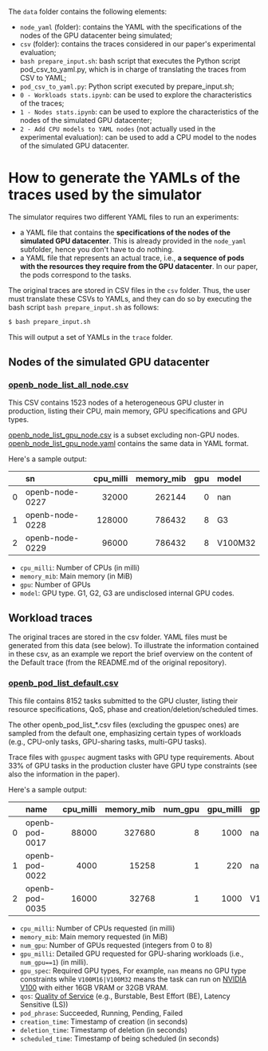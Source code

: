 The ```data``` folder contains the following elements:

- ```node_yaml``` (folder): contains the YAML with the specifications of the nodes of the GPU datacenter being simulated;
- ```csv``` (folder): contains the traces considered in our paper's experimental evaluation;
- ```bash prepare_input.sh```: bash script that executes the Python script pod_csv_to_yaml.py, which is in charge of translating the traces from CSV to YAML;
- ```pod_csv_to_yaml.py```: Python script executed by prepare_input.sh;
- ```0 - Workloads stats.ipynb```: can be used to explore the characteristics of the traces;
- ```1 - Nodes stats.ipynb```: can be used to explore the characteristics of the nodes of the simulated GPU datacenter;
- ```2 - Add CPU models to YAML nodes``` (not actually used in the experimental evaluation): can be used to add a CPU model to the nodes of the simulated GPU datacenter.


# How to generate the YAMLs of the traces used by the simulator

The simulator requires two different YAML files to run an experiments:

- a YAML file that contains the **specifications of the nodes of the simulated GPU datacenter**. This is already provided in the ```node_yaml``` subfolder, hence you don't have to do nothing.
- a YAML file that represents an actual trace, i.e., **a sequence of pods with the resources they require from the GPU datacenter**. In our paper, the pods correspond to the tasks.

The original traces are stored in CSV files in the ```csv``` folder. Thus, the user must translate these CSVs to YAMLs, and they can do so by executing the bash script ```bash prepare_input.sh``` as follows:

```bash
$ bash prepare_input.sh
```

This will output a set of YAMLs in the ```trace``` folder.


## Nodes of the simulated GPU datacenter

### [openb_node_list_all_node.csv](./csv/openb_node_list_all_node.csv)

This CSV contains 1523 nodes of a heterogeneous GPU cluster in production, listing their CPU, main memory, GPU specifications and GPU types.

[openb_node_list_gpu_node.csv](./csv/openb_node_list_gpu_node.csv) is a subset excluding non-GPU nodes. [openb_node_list_gpu_node.yaml](./node_yaml/openb_node_list_gpu_node.yaml) contains the same data in YAML format.

Here's a sample output:

|    | sn              |   cpu_milli |   memory_mib |   gpu | model   |
|---:|:----------------|------------:|-------------:|------:|:--------|
|  0 | openb-node-0227 |       32000 |       262144 |     0 | nan     |
|  1 | openb-node-0228 |      128000 |       786432 |     8 | G3      |
|  2 | openb-node-0229 |       96000 |       786432 |     8 | V100M32 |

- `cpu_milli`: Number of CPUs (in milli)
- `memory_mib`: Main memory (in MiB)
- `gpu`: Number of GPUs
- `model`: GPU type. G1, G2, G3 are undisclosed internal GPU codes.


## Workload traces

The original traces are stored in the csv folder. YAML files must be generated from this data (see below). To illustrate the information contained in these csv, as an example
we report the brief overview on the content of the Default trace (from the README.md of the original repository).

### [openb_pod_list_default.csv](./csv/openb_pod_list_default.csv)

This file contains 8152 tasks submitted to the GPU cluster, listing their resource specifications, QoS, phase and creation/deletion/scheduled times. 

The other openb_pod_list_*.csv files (excluding the gpuspec ones) are sampled from the default one, emphasizing certain types of workloads (e.g., CPU-only tasks, GPU-sharing tasks, multi-GPU tasks).

Trace files with `gpuspec` augment tasks with GPU type requirements. About 33% of GPU tasks in the production cluster have GPU type constraints (see also the information in the paper).

Here's a sample output:

|    | name           |   cpu_milli |   memory_mib |   num_gpu |   gpu_milli | gpu_spec        | qos       | pod_phase   |   creation_time |   deletion_time |   scheduled_time |
|---:|:---------------|------------:|-------------:|----------:|------------:|:----------------|:----------|:------------|----------------:|----------------:|-----------------:|
|  0 | openb-pod-0017 |       88000 |       327680 |         8 |        1000 | nan             | Burstable | Succeeded   |         9437497 |        10769854 |          9437497 |
|  1 | openb-pod-0022 |        4000 |        15258 |         1 |         220 | nan             | BE        | Running     |         9679175 |         9973826 |          9679175 |
|  2 | openb-pod-0035 |       16000 |        32768 |         1 |        1000 | V100M16\|V100M32 | LS        | Running     |         9967058 |         9968575 |          9967063 |

- `cpu_milli`: Number of CPUs requested (in milli)
- `memory_mib`: Main memory requested (in MiB)
- `num_gpu`: Number of GPUs requested (integers from 0 to 8)
- `gpu_milli`: Detailed GPU requested for GPU-sharing workloads (i.e., `num_gpu==1`) (in milli).
- `gpu_spec`: Required GPU types, For example, `nan` means no GPU type constraints while `V100M16|V100M32` means the task can run on [NVIDIA V100](https://www.nvidia.com/en-us/data-center/v100/) with either 16GB VRAM or 32GB VRAM.
- `qos`: [Quality of Service](https://kubernetes.io/docs/concepts/workloads/pods/pod-qos/) (e.g., Burstable, Best Effort (BE), Latency Sensitive (LS))
- `pod_phrase`: Succeeded, Running, Pending, Failed
- `creation_time`: Timestamp of creation (in seconds)
- `deletion_time`: Timestamp of deletion (in seconds)
- `scheduled_time`: Timestamp of being scheduled (in seconds)
